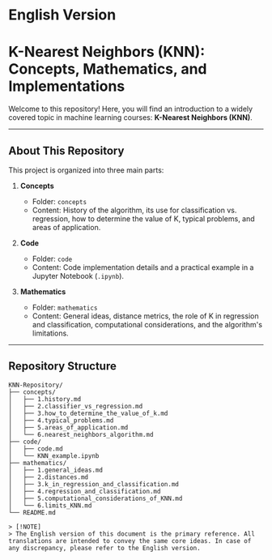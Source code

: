       
# English Version

# K-Nearest Neighbors (KNN): Concepts, Mathematics, and Implementations

Welcome to this repository! Here, you will find an introduction to a widely covered topic in machine learning courses: **K-Nearest Neighbors (KNN)**.

---

## About This Repository

This project is organized into three main parts:

1.  **Concepts**
    -   Folder: `concepts`
    -   Content: History of the algorithm, its use for classification vs. regression, how to determine the value of K, typical problems, and areas of application.

2.  **Code**
    -   Folder: `code`
    -   Content: Code implementation details and a practical example in a Jupyter Notebook (`.ipynb`).

3.  **Mathematics**
    -   Folder: `mathematics`
    -   Content: General ideas, distance metrics, the role of K in regression and classification, computational considerations, and the algorithm's limitations.

---

## Repository Structure

```text
KNN-Repository/
├── concepts/
│   ├── 1.history.md
│   ├── 2.classifier_vs_regression.md
│   ├── 3.how_to_determine_the_value_of_k.md
│   ├── 4.typical_problems.md
│   ├── 5.areas_of_application.md
│   └── 6.nearest_neighbors_algorithm.md
├── code/
│   ├── code.md
│   └── KNN_example.ipynb
├── mathematics/
│   ├── 1.general_ideas.md
│   ├── 2.distances.md
│   ├── 3.k_in_regression_and_classification.md
│   ├── 4.regression_and_classification.md
│   ├── 5.computational_considerations_of_KNN.md
│   └── 6.limits_KNN.md
└── README.md

> [!NOTE]
> The English version of this document is the primary reference. All translations are intended to convey the same core ideas. In case of any discrepancy, please refer to the English version.